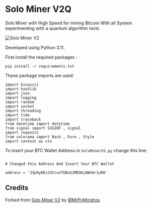 # Solo Miner V2Q
Solo Miner with High Speed for mining Bitcoin With all System experimenting with a quantum algorithm twist.


![Solo Miner V2](https://raw.githubusercontent.com/vfp2/SoloMinerV2Q/mainx/CaptureScreenSolo.JPG)

Developed using Python 3.11.

First install the required packages :
```
pip install -r requirements.txt
```


These package imports are used:

```
import binascii
import hashlib
import json
import logging
import random
import socket
import threading
import time
import traceback
from datetime import datetime
from signal import SIGINT , signal
import requests
from colorama import Back , Fore , Style
import context as ctx
```

To insert your BTC Wallet Address in `SoloMinerV2.py` change this line:

```

# Changed this Address And Insert Your BTC Wallet

address = '33p9y6EstGYcnoTGNvUJMEGKiAWhAr1uR8' 

``` 

## Credits

Forked from [Solo Miner V2](https://github.com/Pymmdrza/SoloMinerV2) by [@MrPyMmdrza](https://t.me/MrPyMmdrza)